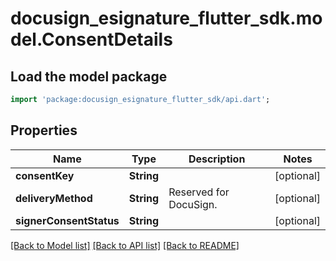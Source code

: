# docusign_esignature_flutter_sdk.model.ConsentDetails

## Load the model package
```dart
import 'package:docusign_esignature_flutter_sdk/api.dart';
```

## Properties
Name | Type | Description | Notes
------------ | ------------- | ------------- | -------------
**consentKey** | **String** |  | [optional] 
**deliveryMethod** | **String** | Reserved for DocuSign. | [optional] 
**signerConsentStatus** | **String** |  | [optional] 

[[Back to Model list]](../README.md#documentation-for-models) [[Back to API list]](../README.md#documentation-for-api-endpoints) [[Back to README]](../README.md)


